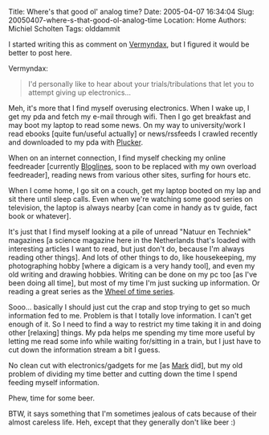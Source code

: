 Title: Where's that good ol' analog time?
Date: 2005-04-07 16:34:04
Slug: 20050407-where-s-that-good-ol-analog-time
Location: Home
Authors: Michiel Scholten
Tags: olddammit

<p>I started writing this as comment on <a href="/~mbscholt/?rantid=253#comment142">Vermyndax</a>, but I figured it would be better to post here.</p>

<p>Vermyndax:</p>
<blockquote><p class="quote">I'd personally like to hear about your trials/tribulations that let you to attempt giving up electronics...</p></blockquote>

<p>Meh, it's more that I find myself overusing electronics. When I wake up, I get my pda and fetch my e-mail through wifi. Then I go get breakfast and may boot my laptop to read some news. On my way to university/work I read ebooks [quite fun/useful actually] or news/rssfeeds I crawled recently and downloaded to my pda with <a href="http://plkr.org">Plucker</a>.</p>

<p>When on an internet connection, I find myself checking my online feedreader [currently <a href="http://www.bloglines.com">Bloglines</a>, soon to be replaced with my own overload feedreader], reading news from various other sites, surfing for hours etc.</p>

<p>When I come home, I go sit on a couch, get my laptop booted on my lap and sit there until sleep calls. Even when we're watching some good series on television, the laptop is always nearby [can come in handy as tv guide, fact book or whatever].</p>

<p>It's just that I find myself looking at a pile of unread "Natuur en Techniek" magazines [a science magazine here in the Netherlands that's loaded with interesting articles I want to read, but just don't do, because I'm always reading other things]. And lots of other things to do, like housekeeping, my photographing hobby [where a digicam is a very handy tool], and even my old writing and drawing hobbies. Writing can be done on my pc too [as I've been doing all time], but most of my time I'm just sucking up information. Or reading a great series as the <a href="http://www.tor.com/jordan/">Wheel of time series</a>.</p>

<p>Sooo... basically I should just cut the crap and stop trying to get so much information fed to me. Problem is that I totally love information. I can't get enough of it. So I need to find a way to restrict my time taking it in and doing other [relaxing] things. My pda helps me spending my time more useful by letting me read some info while waiting for/sitting in a train, but I just have to cut down the information stream a bit I guess.</p>

<p>No clean cut with electronics/gadgets for me [as <a href="http://diveintomark.org/">Mark</a> did], but my old problem of dividing my time better and cutting down the time I spend feeding myself information.</p>

<p>Phew, time for some beer.</p>

<p>BTW, it says something that I'm sometimes jealous of cats because of their almost careless life. Heh, except that they generally don't like beer :)</p>